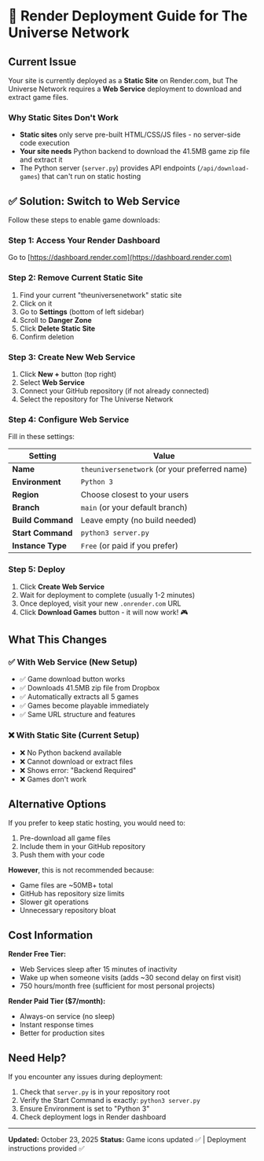# 🚀 Render Deployment Guide for The Universe Network

## Current Issue

Your site is currently deployed as a **Static Site** on Render.com, but The Universe Network requires a **Web Service** deployment to download and extract game files.

### Why Static Sites Don't Work

- **Static sites** only serve pre-built HTML/CSS/JS files - no server-side code execution
- **Your site needs** Python backend to download the 41.5MB game zip file and extract it
- The Python server (`server.py`) provides API endpoints (`/api/download-games`) that can't run on static hosting

## ✅ Solution: Switch to Web Service

Follow these steps to enable game downloads:

### Step 1: Access Your Render Dashboard
Go to [https://dashboard.render.com](https://dashboard.render.com)

### Step 2: Remove Current Static Site
1. Find your current "theuniversenetwork" static site
2. Click on it
3. Go to **Settings** (bottom of left sidebar)
4. Scroll to **Danger Zone**
5. Click **Delete Static Site**
6. Confirm deletion

### Step 3: Create New Web Service
1. Click **New +** button (top right)
2. Select **Web Service**
3. Connect your GitHub repository (if not already connected)
4. Select the repository for The Universe Network

### Step 4: Configure Web Service
Fill in these settings:

| Setting | Value |
|---------|-------|
| **Name** | `theuniversenetwork` (or your preferred name) |
| **Environment** | `Python 3` |
| **Region** | Choose closest to your users |
| **Branch** | `main` (or your default branch) |
| **Build Command** | Leave empty (no build needed) |
| **Start Command** | `python3 server.py` |
| **Instance Type** | `Free` (or paid if you prefer) |

### Step 5: Deploy
1. Click **Create Web Service**
2. Wait for deployment to complete (usually 1-2 minutes)
3. Once deployed, visit your new `.onrender.com` URL
4. Click **Download Games** button - it will now work! 🎮

## What This Changes

### ✅ With Web Service (New Setup)
- ✅ Game download button works
- ✅ Downloads 41.5MB zip file from Dropbox
- ✅ Automatically extracts all 5 games
- ✅ Games become playable immediately
- ✅ Same URL structure and features

### ❌ With Static Site (Current Setup)
- ❌ No Python backend available
- ❌ Cannot download or extract files
- ❌ Shows error: "Backend Required"
- ❌ Games don't work

## Alternative Options

If you prefer to keep static hosting, you would need to:
1. Pre-download all game files
2. Include them in your GitHub repository
3. Push them with your code

**However**, this is not recommended because:
- Game files are ~50MB+ total
- GitHub has repository size limits
- Slower git operations
- Unnecessary repository bloat

## Cost Information

**Render Free Tier:**
- Web Services sleep after 15 minutes of inactivity
- Wake up when someone visits (adds ~30 second delay on first visit)
- 750 hours/month free (sufficient for most personal projects)

**Render Paid Tier ($7/month):**
- Always-on service (no sleep)
- Instant response times
- Better for production sites

## Need Help?

If you encounter any issues during deployment:
1. Check that `server.py` is in your repository root
2. Verify the Start Command is exactly: `python3 server.py`
3. Ensure Environment is set to "Python 3"
4. Check deployment logs in Render dashboard

---

**Updated:** October 23, 2025
**Status:** Game icons updated ✅ | Deployment instructions provided ✅
